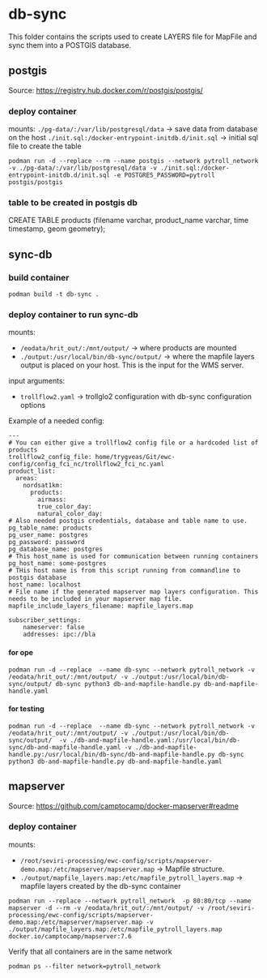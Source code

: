# db-sync

This folder contains the scripts used to create LAYERS file for MapFile and sync them into a POSTGIS database.

## postgis

Source: https://registry.hub.docker.com/r/postgis/postgis/

### deploy container

mounts:
`./pg-data/:/var/lib/postgresql/data` -> save data from database on the host
`./init.sql:/docker-entrypoint-initdb.d/init.sql` -> initial sql file to create the table

```
podman run -d --replace --rm --name postgis --network pytroll_network -v ./pg-data/:/var/lib/postgresql/data -v ./init.sql:/docker-entrypoint-initdb.d/init.sql -e POSTGRES_PASSWORD=pytroll postgis/postgis

```

### table to be created in postgis db
CREATE TABLE products (filename varchar, product_name varchar, time timestamp, geom geometry);

## sync-db

### build container

```
podman build -t db-sync .
```

### deploy container to run sync-db

mounts:
- `/eodata/hrit_out/:/mnt/output/` -> where products are mounted
- `./output:/usr/local/bin/db-sync/output/` -> where the mapfile layers output is placed on your host. This is the input for the WMS server.

input arguments:
- `trollflow2.yaml` -> trollglo2 configuration with db-sync configuration options

Example of a needed config:
```
---
# You can either give a trollflow2 config file or a hardcoded list of products
trollflow2_config_file: home/trygveas/Git/ewc-config/config_fci_nc/trollflow2_fci_nc.yaml
product_list:
  areas:
    nordsat1km:
      products:
        airmass:
        true_color_day:
        natural_color_day:
# Also needed postgis credentials, database and table name to use.
pg_table_name: products
pg_user_name: postgres
pg_password: password
pg_database_name: postgres
# This host_name is used for communication between running containers
pg_host_name: some-postgres
# THis host name is from this script running from commandline to postgis database
host_name: localhost
# File name if the generated mapserver map layers configuration. This needs to be included in your mapserver map file.
mapfile_include_layers_filename: mapfile_layers.map

subscriber_settings:
    nameserver: false
    addresses: ipc://bla

```

#### for ope
```
podman run -d --replace  --name db-sync --network pytroll_network -v /eodata/hrit_out/:/mnt/output/ -v ./output:/usr/local/bin/db-sync/output/ db-sync python3 db-and-mapfile-handle.py db-and-mapfile-handle.yaml
```


#### for testing
```
podman run -d --replace  --name db-sync --network pytroll_network -v /eodata/hrit_out/:/mnt/output/ -v ./output:/usr/local/bin/db-sync/output/  -v ./db-and-mapfile-handle.yaml:/usr/local/bin/db-sync/db-and-mapfile-handle.yaml -v ./db-and-mapfile-handle.py:/usr/local/bin/db-sync/db-and-mapfile-handle.py db-sync python3 db-and-mapfile-handle.py db-and-mapfile-handle.yaml
```

## mapserver

Source: https://github.com/camptocamp/docker-mapserver#readme

### deploy container

mounts:
- `/root/seviri-processing/ewc-config/scripts/mapserver-demo.map:/etc/mapserver/mapserver.map` -> Mapfile structure.
- `./output/mapfile_layers.map:/etc/mapfile_pytroll_layers.map` -> mapfile layers created by the db-sync container

```
podman run --replace --network pytroll_network  -p 80:80/tcp --name mapserver -d --rm -v /eodata/hrit_out/:/mnt/output/ -v /root/seviri-processing/ewc-config/scripts/mapserver-demo.map:/etc/mapserver/mapserver.map -v ./output/mapfile_layers.map:/etc/mapfile_pytroll_layers.map docker.io/camptocamp/mapserver:7.6
```

Verify that all containers are in the same network
```
podman ps --filter network=pytroll_network 
```

